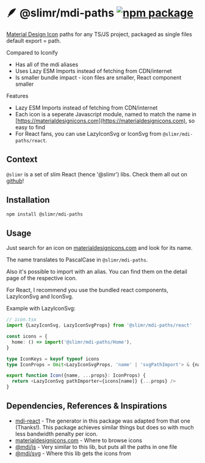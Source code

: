 # 🪶 @slimr/mdi-paths [![npm package](https://img.shields.io/npm/v/@slimr/mdi-paths.svg?style=flat-square)](https://npmjs.org/package/@slimr/mdi-paths)

[Material Design Icon](https://materialdesignicons.com) paths for any TS/JS project, packaged as single files default export = path.

Compared to Iconify

- Has all of the mdi aliases
- Uses Lazy ESM Imports instead of fetching from CDN/internet
- Is smaller bundle impact - icon files are smaller, React component smaller

Features

- Lazy ESM Imports instead of fetching from CDN/internet
- Each icon is a seperate Javascript module, named to match the name in [https://materialdesignicons.com](https://materialdesignicons.com), so easy to find
- For React fans, you can use LazyIconSvg or IconSvg from `@slimr/mdi-paths/react`.

## Context

`@slimr` is a set of slim React (hence '@slimr') libs. Check them all out on [github](https://github.com/bdombro/slimr)!

## Installation

```bash
npm install @slimr/mdi-paths
```

## Usage

Just search for an icon on [materialdesignicons.com](https://materialdesignicons.com) and look for its name.

The name translates to PascalCase in `@slimr/mdi-paths`.

Also it's possible to import with an alias. You can find them on the detail page of the respective icon.

For React, I recommend you use the bundled react components, LazyIconSvg and IconSvg.

Example with LazyIconSvg:

```typescript
// icon.tsx
import {LazyIconSvg, LazyIconSvgProps} from '@slimr/mdi-paths/react'

const icons = {
  home: () => import('@slimr/mdi-paths/Home'),
}

type IconKeys = keyof typeof icons
type IconProps = Omit<LazyIconSvgProps, 'name' | 'svgPathImport'> & {name: IconKeys}

export function Icon({name, ...props}: IconProps) {
  return <LazyIconSvg pathImporter={icons[name]} {...props} />
}
```

## Dependencies, References & Inspirations

- [mdi-react](https://npmjs.com/package/mdi-react) - The generator in this package was adapted from that one (Thanks!). This package achieves similar things but does so with much less bandwidth penalty per icon.
- [materialdesignicons.com](https://materialdesignicons.com) - Where to browse icons
- [@mdi/js](https://npmjs.com/package/@mdi/js) - Very similar to this lib, but puts all the paths in one file
- [@mdi/svg](https://npmjs.com/package/@mdi/svg) - Where this lib gets the icons from
